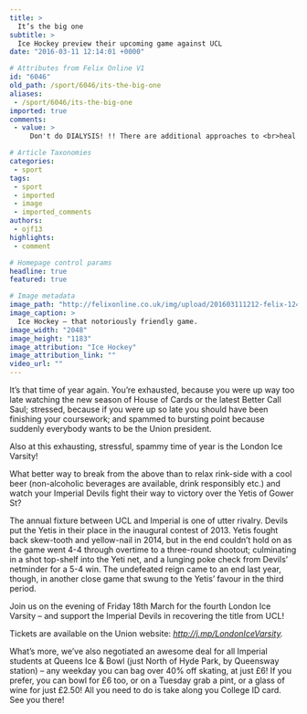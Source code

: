 ```yaml
---
title: >
  It’s the big one
subtitle: >
  Ice Hockey preview their upcoming game against UCL
date: "2016-03-11 12:14:01 +0000"

# Attributes from Felix Online V1
id: "6046"
old_path: /sport/6046/its-the-big-one
aliases:
 - /sport/6046/its-the-big-one
imported: true
comments:
 - value: >
     Don't do DIALYSIS! !! There are additional approaches to <br>heal KIDNEY DISEASE http://kidneydiet1.blogspot.com/,this is a very helpful web site! <br>[url=http://www.pal.am/events.php?action=show_info&amp;event_id=28308]MapleStory Mesos[/url],Your company is very impressive . <br>[url=http://uffxiv.gratisblog.biz/2016/03/12/blade-soul-the-2-stun-breaks/]Blade And Soul Gold[/url],You have a good taste. <br>[url=http://tosgold.kinja.com/welcome-to-tosgold-com-1759827547?rev=1455785277109]tosgold[/url]

# Article Taxonomies
categories:
 - sport
tags:
 - sport
 - imported
 - image
 - imported_comments
authors:
 - ojf13
highlights:
 - comment

# Homepage control params
headline: true
featured: true

# Image metadata
image_path: "http://felixonline.co.uk/img/upload/201603111212-felix-12495942_985531444829230_8102301807300184292_o.jpg"
image_caption: >
  Ice Hockey – that notoriously friendly game.
image_width: "2048"
image_height: "1183"
image_attribution: "Ice Hockey"
image_attribution_link: ""
video_url: ""
---
```


It’s that time of year again. You’re exhausted, because you were up way too late watching the new season of House of Cards or the latest Better Call Saul; stressed, because if you were up so late you should have been finishing your coursework; and spammed to bursting point because suddenly everybody wants to be the Union president.

Also at this exhausting, stressful, spammy time of year is the London Ice Varsity!

What better way to break from the above than to relax rink-side with a cool beer (non-alcoholic beverages are available, drink responsibly etc.) and watch your Imperial Devils fight their way to victory over the Yetis of Gower St?

The annual fixture between UCL and Imperial is one of utter rivalry. Devils put the Yetis in their place in the inaugural contest of 2013. Yetis fought back skew-tooth and yellow-nail in 2014, but in the end couldn’t hold on as the game went 4-4 through overtime to a three-round shootout; culminating in a shot top-shelf into the Yeti net, and a lunging poke check from Devils’ netminder for a 5-4 win. The undefeated reign came to an end last year, though, in another close game that swung to the Yetis’ favour in the third period.

Join us on the evening of Friday 18th March for the fourth London Ice Varsity – and support the Imperial Devils in recovering the title from UCL!

Tickets are available on the Union website: _http://j.mp/LondonIceVarsity._

What’s more, we’ve also negotiated an awesome deal for all Imperial students at Queens Ice &amp; Bowl (just North of Hyde Park, by Queensway station) – any weekday you can bag over 40% off skating, at just £6! If you prefer, you can bowl for £6 too, or on a Tuesday grab a pint, or a glass of wine for just £2.50! All you need to do is take along you College ID card. See you there!
